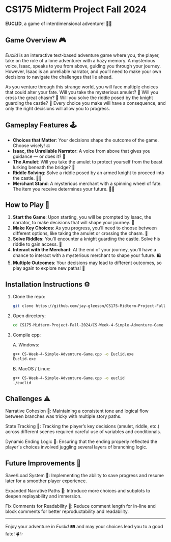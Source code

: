 # CS175 Midterm Project Fall 2024

**EUCLID**, a game of interdimensional adventure! 🌌🧳

## **Game Overview** 🎮
*Euclid* is an interactive text-based adventure game where you, the player, take on the role of a lone adventurer with a hazy memory. A mysterious voice, Isaac, speaks to you from above, guiding you through your journey. However, Isaac is an unreliable narrator, and you’ll need to make your own decisions to navigate the challenges that lie ahead.

As you venture through this strange world, you will face multiple choices that could alter your fate. Will you take the mysterious amulet? 💎 Will you cross the great chasm? 🌉 Will you solve the riddle posed by the knight guarding the castle? 🏰 Every choice you make will have a consequence, and only the right decisions will allow you to progress.

## **Gameplay Features** 🕹️
- **Choices that Matter**: Your decisions shape the outcome of the game. Choose wisely! ⚖️
- **Isaac, the Unreliable Narrator**: A voice from above that gives you guidance — or does it? 👀
- **The Amulet**: Will you take the amulet to protect yourself from the beast lurking beneath the bridge? 🐉
- **Riddle Solving**: Solve a riddle posed by an armed knight to proceed into the castle. 🏰🔑
- **Merchant Stand**: A mysterious merchant with a spinning wheel of fate. The item you receive determines your future. 🎲🎁

## **How to Play** 🧭
1. **Start the Game**: Upon starting, you will be prompted by Isaac, the narrator, to make decisions that will shape your journey. 🌟
2. **Make Key Choices**: As you progress, you’ll need to choose between different options, like taking the amulet or crossing the chasm. 🤔
3. **Solve Riddles**: You'll encounter a knight guarding the castle. Solve his riddle to gain access. 🧩
4. **Interact with the Merchant**: At the end of your journey, you’ll have a chance to interact with a mysterious merchant to shape your future. 🛍️
5. **Multiple Outcomes**: Your decisions may lead to different outcomes, so play again to explore new paths! 🔄

## **Installation Instructions** ⚙️
1. Clone the repo:
   ```bash
   git clone https://github.com/jay-gleeson/CS175-Midterm-Project-Fall-2024.git
   ```
2. Open directory:
   ```bash
   cd CS175-Midterm-Project-Fall-2024/CS-Week-4-Simple-Adventure-Game
   ```
3. Compile cpp:

   A. Windows:
      ```bash
      g++ CS-Week-4-Simple-Adventure-Game.cpp -o Euclid.exe
      Euclid.exe
      ```
   B. MacOS / Linux:
      ```bash
      g++ CS-Week-4-Simple-Adventure-Game.cpp -o euclid
      ./euclid
      ```
## Challenges ⚠️
Narrative Cohesion 🧵: Maintaining a consistent tone and logical flow between branches was tricky with multiple story paths.

State Tracking 🔄: Tracking the player’s key decisions (amulet, riddle, etc.) across different scenes required careful use of variables and conditionals.

Dynamic Ending Logic 🧠: Ensuring that the ending properly reflected the player's choices involved juggling several layers of branching logic.

## Future Improvements 🚀
Save/Load System 💾: Implementing the ability to save progress and resume later for a smoother player experience.

Expanded Narrative Paths 🧭: Introduce more choices and subplots to deepen replayability and immersion.

Fix Comments for Readability 💬: Reduce comment length for in-line and block comments for better reproductability and readability.

---

Enjoy your adventure in *Euclid* 🛤️ and may your choices lead you to a good fate! 🍀✨
